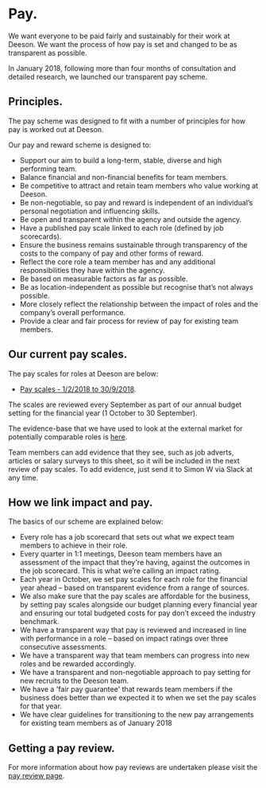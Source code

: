 # Pay.

We want everyone to be paid fairly and sustainably for their work at Deeson. We want the process of how pay is set and changed to be as transparent as possible. 

In January 2018, following more than four months of consultation and detailed research, we launched our transparent pay scheme.

## Principles.

The pay scheme was designed to fit with a number of principles for how pay is worked out at Deeson.

Our pay and reward scheme is designed to:

- Support our aim to build a long-term, stable, diverse and high performing team.
- Balance financial and non-financial benefits for team members.
- Be competitive to attract and retain team members who value working at Deeson.
- Be non-negotiable, so pay and reward is independent of an individual’s personal negotiation and influencing skills.
- Be open and transparent within the agency and outside the agency.
- Have a published pay scale linked to each role (defined by job scorecards).
- Ensure the business remains sustainable through transparency of the costs to the company of pay and other forms of reward.
- Reflect the core role a team member has and any additional responsibilities they have within the agency.
- Be based on measurable factors as far as possible.
- Be as location-independent as possible but recognise that’s not always possible.
- More closely reflect the relationship between the impact of roles and the company’s overall performance.
- Provide a clear and fair process for review of pay for existing team members.

## Our current pay scales.

The pay scales for roles at Deeson are below:

- [Pay scales - 1/2/2018 to 30/9/2018](https://drive.google.com/file/d/19dbyHOX29yLpNrK3KsywY9CKYXsCSKYm/view?usp=sharing).

The scales are reviewed every September as part of our annual budget setting for the financial year (1 October to 30 September). 

The evidence-base that we have used to look at the external market for potentially comparable roles is [here](https://docs.google.com/spreadsheets/d/11CT5g_p4aFzeL5XPckNks_nTAxTrJipliOvFRv8TZ-k/edit#gid=452421314). 

Team members can add evidence that they see, such as job adverts, articles or salary surveys to this sheet, so it will be included in the next review of pay scales. To add evidence, just send it to Simon W via Slack at any time.

## How we link impact and pay.

The basics of our scheme are explained below:

- Every role has a job scorecard that sets out what we expect team members to achieve in their role.
- Every quarter in 1:1 meetings, Deeson team members have an assessment of the impact that they're having, against the outcomes in the job scorecard. This is what we’re calling an impact rating.
- Each year in October, we set pay scales for each role for the financial year ahead – based on transparent evidence from a range of sources. 
- We also make sure that the pay scales are affordable for the business, by setting pay scales alongside our budget planning every financial year and ensuring our total budgeted costs for pay don’t exceed the industry benchmark.
- We have a transparent way that pay is reviewed and increased in line with performance in a role – based on impact ratings over three consecutive assessments.
- We have a transparent way that team members can progress into new roles and be rewarded accordingly.
- We have a transparent and non-negotiable approach to pay setting for new recruits to the Deeson team.
- We have a 'fair pay guarantee' that rewards team members if the business does better than we expected it to when we set the pay scales for that year.
- We have clear guidelines for transitioning to the new pay arrangements for existing team members as of January 2018

## Getting a pay review.

For more information about how pay reviews are undertaken please visit the [pay review page](https://handbook.deeson.co.uk/working-at-deeson/pay-review/).


